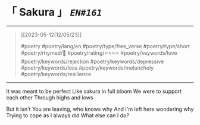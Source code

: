 # &#12300; Sakura &#12301; *`EN#161`*

---

> [[2023-05-12|12/05/23]]
> 
> #poetry 
> #poetry/lang/en 
> #poetry/type/free_verse #poetry/type/short 
> #poetry/rhymed/🔴 
> #poetry/rating/⭐⭐⭐⭐ 
> #poetry/keywords/love #poetry/keywords/rejection #poetry/keywords/depressive #poetry/keywords/loss #poetry/keywords/melancholy #poetry/keywords/resilience 

---

It was meant to be perfect
Like sakura in full bloom
We were to support each other
Through highs and lows


But it isn't
You are leaving, who knows why
And I'm left here wondering why
Trying to cope as I always did
What else can I do?